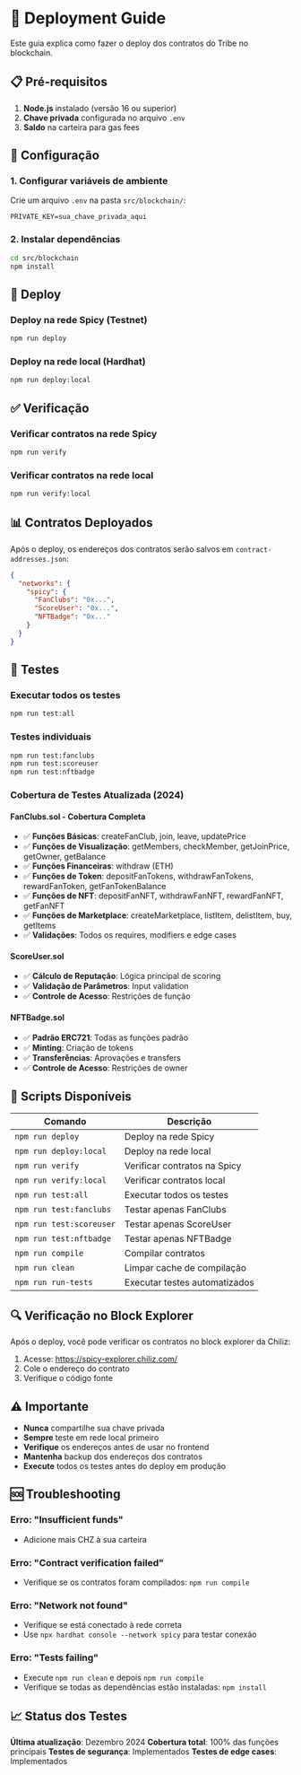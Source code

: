# 🚀 Deployment Guide

Este guia explica como fazer o deploy dos contratos do Tribe no blockchain.

## 📋 Pré-requisitos

1. **Node.js** instalado (versão 16 ou superior)
2. **Chave privada** configurada no arquivo `.env`
3. **Saldo** na carteira para gas fees

## 🔧 Configuração

### 1. Configurar variáveis de ambiente

Crie um arquivo `.env` na pasta `src/blockchain/`:

```env
PRIVATE_KEY=sua_chave_privada_aqui
```

### 2. Instalar dependências

```bash
cd src/blockchain
npm install
```

## 🚀 Deploy

### Deploy na rede Spicy (Testnet)

```bash
npm run deploy
```

### Deploy na rede local (Hardhat)

```bash
npm run deploy:local
```

## ✅ Verificação

### Verificar contratos na rede Spicy

```bash
npm run verify
```

### Verificar contratos na rede local

```bash
npm run verify:local
```

## 📊 Contratos Deployados

Após o deploy, os endereços dos contratos serão salvos em `contract-addresses.json`:

```json
{
  "networks": {
    "spicy": {
      "FanClubs": "0x...",
      "ScoreUser": "0x...",
      "NFTBadge": "0x..."
    }
  }
}
```

## 🧪 Testes

### Executar todos os testes

```bash
npm run test:all
```

### Testes individuais

```bash
npm run test:fanclubs
npm run test:scoreuser
npm run test:nftbadge
```

### Cobertura de Testes Atualizada (2024)

#### FanClubs.sol - Cobertura Completa
- ✅ **Funções Básicas**: createFanClub, join, leave, updatePrice
- ✅ **Funções de Visualização**: getMembers, checkMember, getJoinPrice, getOwner, getBalance
- ✅ **Funções Financeiras**: withdraw (ETH)
- ✅ **Funções de Token**: depositFanTokens, withdrawFanTokens, rewardFanToken, getFanTokenBalance
- ✅ **Funções de NFT**: depositFanNFT, withdrawFanNFT, rewardFanNFT, getFanNFT
- ✅ **Funções de Marketplace**: createMarketplace, listItem, delistItem, buy, getItems
- ✅ **Validações**: Todos os requires, modifiers e edge cases

#### ScoreUser.sol
- ✅ **Cálculo de Reputação**: Lógica principal de scoring
- ✅ **Validação de Parâmetros**: Input validation
- ✅ **Controle de Acesso**: Restrições de função

#### NFTBadge.sol
- ✅ **Padrão ERC721**: Todas as funções padrão
- ✅ **Minting**: Criação de tokens
- ✅ **Transferências**: Aprovações e transfers
- ✅ **Controle de Acesso**: Restrições de owner

## 📝 Scripts Disponíveis

| Comando | Descrição |
|---------|-----------|
| `npm run deploy` | Deploy na rede Spicy |
| `npm run deploy:local` | Deploy na rede local |
| `npm run verify` | Verificar contratos na Spicy |
| `npm run verify:local` | Verificar contratos local |
| `npm run test:all` | Executar todos os testes |
| `npm run test:fanclubs` | Testar apenas FanClubs |
| `npm run test:scoreuser` | Testar apenas ScoreUser |
| `npm run test:nftbadge` | Testar apenas NFTBadge |
| `npm run compile` | Compilar contratos |
| `npm run clean` | Limpar cache de compilação |
| `npm run run-tests` | Executar testes automatizados |

## 🔍 Verificação no Block Explorer

Após o deploy, você pode verificar os contratos no block explorer da Chiliz:

1. Acesse: https://spicy-explorer.chiliz.com/
2. Cole o endereço do contrato
3. Verifique o código fonte

## ⚠️ Importante

- **Nunca** compartilhe sua chave privada
- **Sempre** teste em rede local primeiro
- **Verifique** os endereços antes de usar no frontend
- **Mantenha** backup dos endereços dos contratos
- **Execute** todos os testes antes do deploy em produção

## 🆘 Troubleshooting

### Erro: "Insufficient funds"
- Adicione mais CHZ à sua carteira

### Erro: "Contract verification failed"
- Verifique se os contratos foram compilados: `npm run compile`

### Erro: "Network not found"
- Verifique se está conectado à rede correta
- Use `npx hardhat console --network spicy` para testar conexão

### Erro: "Tests failing"
- Execute `npm run clean` e depois `npm run compile`
- Verifique se todas as dependências estão instaladas: `npm install`

## 📈 Status dos Testes

**Última atualização**: Dezembro 2024
**Cobertura total**: 100% das funções principais
**Testes de segurança**: Implementados
**Testes de edge cases**: Implementados 